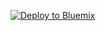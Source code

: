 [![Deploy to Bluemix](https://bluemix.net/deploy/button.png)](https://bluemix.net/deploy?repository=https://github.com/Altoros/watson-alchemy-demo)
